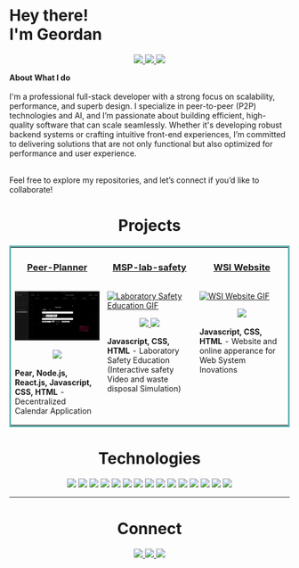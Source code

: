 <h1>
  Hey there! <br>
  <b color="grey" font-size="0.8rem">I'm Geordan</b>
</h1>

<p align="center">
  <a href="https://geordangesink.netlify.app/" target="_blank">
    <img src="https://img.shields.io/static/v1?label=|&message=WEBSITE&color=23555f&style=plastic&logo=react&logo-color=white"/>
  </a>
  <a href="https://www.linkedin.com/in/geordangesink/" target="_blank">
    <img src="https://img.shields.io/static/v1?label=|&message=LINKED-IN&color=cdf998&style=plastic&logo=linkedin&logo-color=white"/>
  </a>
  <a href="https://x.com/geordangesink" target="_blank">
    <img src="https://img.shields.io/static/v1?label=|&message=TWITTER&color=23555f&style=plastic&logo=twitter&logo-color=white"/>
  </a>

  
<!--   <a href="https://shawncharles.com/resume" target="_blank">
      <img src="https://img.shields.io/static/v1?label=|&message=RESUME&color=23555f&style=plastic&logo=react&logo-color=white"/>
  </a> -->


  
</p>
<b>About What I do</b><br><br>
I'm a professional full-stack developer with a strong focus on scalability, performance, and superb design. I specialize in peer-to-peer (P2P) technologies and AI, and I’m passionate about building efficient, high-quality software that can scale seamlessly. Whether it's developing robust backend systems or crafting intuitive front-end experiences, I’m committed to delivering solutions that are not only functional but also optimized for performance and user experience.<br><br>

Feel free to explore my repositories, and let’s connect if you’d like to collaborate!


<h1 align="center">Projects</h1>
<table bordercolor="#66b2b2">
  
  <tr>
    <td width="33%" valign="top">
      <a target="_blank" href="https://github.com/geordangesink/peer-planner-public"><h3 align="center">Peer-Planner</h3></a>
        <br />
        <a target="_blank" href="https://github.com/geordangesink/peer-planner-public">
            <img src="images/peer-planner-demo.gif" width="100%" alt="Peer-Planner demo GIF"/>
        </a>
        <br />
        <p align="center">
          
 <a href="https://github.com/geordangesink/peer-planner-public" target="_blank">
    <img src="https://img.shields.io/static/v1?label=|&message=REPO&color=23555f&style=plastic&logo=github&logo-color=white"/>
  </a>  
      </p>
        <p><strong>Pear, Node.js, React.js, Javascript, CSS, HTML</strong> - Decentralized Calendar Application</p>
    </td>
    <td width="33%" valign="top">
      <a target="_blank" href="https://msp-lab-safety.netlify.app/"><h3 align="center">MSP-lab-safety</h3></a>
        <br />
        <a target="_blank" href="https://github.com/geordangesink/lab-safety">
            <img src="images/msp-lab-safety.gif" width="100%" alt="Laboratory Safety Education GIF"/>
        </a>
        <br />
        <p align="center">
          
 <a href="https://github.com/geordangesink/lab-safety" target="_blank">
    <img src="https://img.shields.io/static/v1?label=|&message=REPO&color=23555f&style=plastic&logo=github&logo-color=white"/>
  </a>  
  <a href="https://msp-lab-safety.netlify.app/" target="_blank">
    <img src="https://img.shields.io/static/v1?label=|&message=WEBSITE&color=cdf998&style=plastic&logo=wordpress&logo-color=white"/>
  </a>
      </p>
        <p><strong>Javascript, CSS, HTML</strong> - Laboratory Safety Education (Interactive safety Video and waste disposal Simulation)</p>
    </td>
    <td width="33%" valign="top">
      <a target="_blank" href="https://wsi.netlify.app/"><h3 align="center">WSI Website</h3></a>
        <br />
      <a target="_blank" href="https://wsi.netlify.app/">
            <img src="images/wsi.gif" width="100%"  alt="WSI Website GIF"/>
        </a>
        <br />
        <p align="center">
          
  <!-- <a href="https://github.com/geordangesink/picture-of-the-day-nasa" target="_blank">
    <img src="https://img.shields.io/static/v1?label=|&message=REPO&color=23555f&style=plastic&logo=github&logo-color=white"/> 
  </a> -->
  <a href="https://wsi.netlify.app/" target="_blank">
    <img src="https://img.shields.io/static/v1?label=|&message=WEBSITE&color=cdf998&style=plastic&logo=wordpress&logo-color=white"/>
  </a>
      </p>
        <p><strong>Javascript, CSS, HTML </strong> - Website and online apperance for Web System Inovations</p>
    </td>
  </tr>


  
  <!--
  <tr>
    <td width="50%" valign="top">
      <h3 align="center">ShawnCharles.com</h3>
      <br />
        <a target="_blank" href="https://shawncharles.com">
          <img src="images/gif4.gif" width="100%" alt="Portfolio"/>
        </a>
      <br />
        <p align="center">
  <a href="https://github.com/CharlesCreativeContent/Portfolio2021" target="_blank">
    <img src="https://img.shields.io/static/v1?label=|&message=REPO&color=23555f&style=plastic&logo=github&logo-color=white"/>
  </a>
  <a href="http://shawncharles.com" target="_blank">
    <img src="https://img.shields.io/static/v1?label=|&message=WEBSITE&color=cdf998&style=plastic&logo=wordpress&logo-color=white"/>
  </a>
      </p>
        <p><strong>HTML5, CSS3, & Javascript</strong> - Portfolio Site including links to my projects and ways to get in contact with me.</p>
    </td>
    <td width="50%" valign="top">
      <h3 align="center">Matching Cards</h3>
        <br />
        <a target="_blank" href="https://poke-matchcards.netlify.app/">
          <img src="images/gif3.gif" width="100%" alt="Matching Cards"/>
        </a>
        <br />
        <p align="center">
          
  <a href="https://github.com/CharlesCreativeContent/matching-card-game" target="_blank">
    <img src="https://img.shields.io/static/v1?label=|&message=REPO&color=23555f&style=plastic&logo=github&logo-color=white"/>
  </a>
  <a href="https://poke-matchcards.netlify.app" target="_blank">
    <img src="https://img.shields.io/static/v1?label=|&message=WEBSITE&color=cdf998&style=plastic&logo=wordpress&logo-color=white"/>
  </a>
      </p>
        <p><strong>HTML5, CSS3, & Javascript</strong> - With over 100 different cards, test your memory in these three popular trading card themes, Pokemon, Yugioh, & Magic: The Gathering!</p>
    </td>
  </tr>
  -->


  
</table>


<h1 align="center">Technologies</h1>


<p align="center">
    <img src="https://img.shields.io/static/v1?label=|&message=HTML5&color=77b377&style=plastic&logo=html5"/>
    <img src="https://img.shields.io/static/v1?label=|&message=CSS3&color=669966&style=plastic&logo=css3"/>
    <img src="https://img.shields.io/static/v1?label=|&message=JAVASCRIPT&color=558066&style=plastic&logo=javascript"/>
    <img src="https://img.shields.io/static/v1?label=|&message=NODE&color=558066&style=plastic&logo=node.js"/>
    <img src="https://img.shields.io/static/v1?label=|&message=REACT.JS&color=446666&style=plastic&logo=react"/>
    <img src="https://img.shields.io/static/v1?label=|&message=PYTHON&color=335c66&style=plastic&logo=python"/>
    <img src="https://img.shields.io/static/v1?label=|&message=CSHARP&color=224c66&style=plastic&logo=csharp"/>
    <img src="https://img.shields.io/static/v1?label=|&message=DOTNET&color=113b66&style=plastic&logo=dotnet"/>
    <img src="https://img.shields.io/static/v1?label=|&message=ASPDOTNET&color=002966&style=plastic&logo=dotnet"/>
    <img src="https://img.shields.io/static/v1?label=|&message=SWAGGER&color=660066&style=plastic&logo=swagger"/>
    <img src="https://img.shields.io/static/v1?label=|&message=ADOBE&color=660055&style=plastic&logo=adobe"/>
    <img src="https://img.shields.io/static/v1?label=|&message=MONGO-DB&color=660044&style=plastic&logo=mongodb"/>
    <img src="https://img.shields.io/static/v1?label=|&message=EXPRESS&color=660033&style=plastic&logo=express"/>
    <img src="https://img.shields.io/static/v1?label=|&message=LINUX&color=660022&style=plastic&logo=linux"/>
    <img src="https://img.shields.io/static/v1?label=|&message=GIT&color=660011&style=plastic&logo=git"/>
</p>



---


<h1 align="center">Connect</h1>



<p align="center">
  <a href="https://geordangesink.netlify.app/" target="_blank">
    <img src="https://img.shields.io/static/v1?label=|&message=WEBSITE&color=23555f&style=plastic&logo=react&logo-color=white"/>
  </a>
  <a href="[https://shawncharles.com/linkedin](https://www.linkedin.com/in/geordangesink/)" target="_blank">
    <img src="https://img.shields.io/static/v1?label=|&message=LINKED-IN&color=cdf998&style=plastic&logo=linkedin&logo-color=white"/>
  </a>
  <a href="https://x.com/geordangesink" target="_blank">
    <img src="https://img.shields.io/static/v1?label=|&message=TWITTER&color=23555f&style=plastic&logo=twitter&logo-color=white"/>
  </a>
  
<!--   <a href="https://shawncharles.com/angellist" target="_blank">
      <img src="https://img.shields.io/static/v1?label=|&message=ANGEL-LIST&color=cdf998&style=plastic&logo=angellist&logo-color=white"/>
  </a> 
  <a href="https://shawncharles.com/resume" target="_blank">
      <img src="https://img.shields.io/static/v1?label=|&message=RESUME&color=23555f&style=plastic&logo=react&logo-color=white"/>
  </a>
</p>
-->

